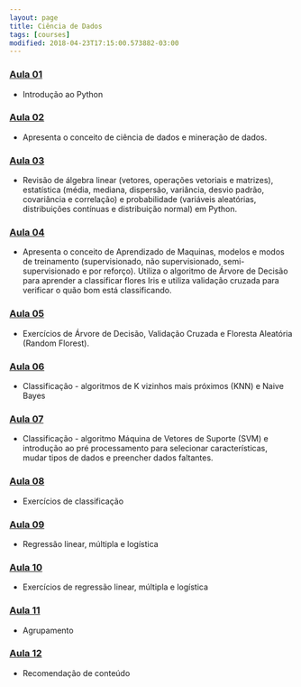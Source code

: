 ```yaml
---
layout: page
title: Ciência de Dados
tags: [courses]
modified: 2018-04-23T17:15:00.573882-03:00
---
```


### <a href="https://docs.google.com/presentation/d/10hNjhbBbEXRS3lt3KrxGmTjK16OzmQkwOyLeQdGbQtU" target="_blank">Aula 01</a>
* Introdução ao Python

### <a href="https://docs.google.com/presentation/d/1j7TJ3JzTbXqt1WdTOPlMhDPnjkeHS1BZEJuVzBEXrnY" target="_blank">Aula 02</a>
* Apresenta o conceito de ciência de dados e mineração de dados.

### <a href="https://docs.google.com/presentation/d/1SDhbFO2ee637_ZmiBwoaQhp4PJgYmRimeogxJe3Pdu0" target="_blank">Aula 03</a>
* Revisão de álgebra linear (vetores, operações vetoriais e matrizes), estatística (média, mediana, dispersão, variância, desvio padrão, covariância e correlação) e probabilidade (variáveis aleatórias, distribuições contínuas e distribuição normal) em Python. 

### <a href="https://docs.google.com/presentation/d/1ijJrjBoVBC2Bnq3-_sExK8l4mYS8NWeEGaYfO7lxgbA" target="_blank">Aula 04</a>
* Apresenta o conceito de Aprendizado de Maquinas, modelos e modos de treinamento (supervisionado, não supervisionado, semi-supervisionado e por reforço). Utiliza o algoritmo de Árvore de Decisão para aprender a classificar flores Iris e utiliza validação cruzada para verificar o quão bom está classificando.

### <a href="https://docs.google.com/presentation/d/1XpXSSLL-9Y7WTQv4Ahfa570DmF3U7WXoHnzVQIosvXs" target="_blank">Aula 05</a>
* Exercícios de Árvore de Decisão, Validação Cruzada e Floresta Aleatória (Random Florest).

### <a href="https://docs.google.com/presentation/d/15xESIMjSmOEjhEUVPro4FmJhV3AYcGpN_Qf_DKgDXS0" target="_blank">Aula 06</a>
* Classificação - algoritmos de K vizinhos mais próximos (KNN) e Naive Bayes

### <a href="https://docs.google.com/presentation/d/18BInS-AtXzA0S8ICF-SLPRsibefqLRau0MBQvXylgqs" target="_blank">Aula 07</a>
* Classificação - algoritmo Máquina de Vetores de Suporte (SVM) e introdução ao pré processamento para selecionar características, mudar tipos de dados e preencher dados faltantes.

### <a href="https://docs.google.com/presentation/d/10W70J_BLYsQAerr1ar8X3UwX7FUXd2WFm1K7ue2hR6w" target="_blank">Aula 08</a>
* Exercícios de classificação

### <a href="https://docs.google.com/presentation/d/1SR3-CbCmma2vlJkFY7yvuHiymnZeggHwIAkJAmSexak" target="_blank">Aula 09</a>
* Regressão linear, múltipla e logística

### <a href="https://docs.google.com/presentation/d/1SWjfdRHXzKwuYlw6wD1ACzqLQ-6zYgRvOvywUOhkqvU" target="_blank">Aula 10</a>
* Exercícios de regressão linear, múltipla e logística

### <a href="https://docs.google.com/presentation/d/1PKM-XrLzafFE7yOVUl8-RXyDiVpD5aCOqf9qGcr7VK0" target="_blank">Aula 11</a>
* Agrupamento

### <a href="https://docs.google.com/presentation/d/1yru9oGL1Q7zSxra0lvAFoc47wkqRkgSEQwIBnWjv9HE" target="_blank">Aula 12</a>
* Recomendação de conteúdo
